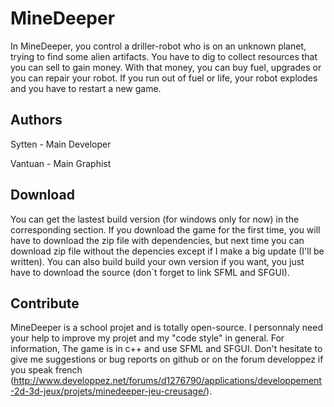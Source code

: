 MineDeeper
==========

In MineDeeper, you control a driller-robot who is on an unknown planet, trying to find some alien artifacts.
You have to dig to collect resources that you can sell to gain money. With that money, you can buy fuel, upgrades
or you can repair your robot. If you run out of fuel or life, your robot explodes and you have to restart a new game.

Authors
-------
Sytten - Main Developer

Vantuan - Main Graphist

Download
--------
You can get the lastest build version (for windows only for now) in the corresponding section.
If you download the game for the first time, you will have to download the zip file with dependencies, but next
time you can download zip file without the depencies except if I make a big update (I'll be written).
You can also build build your own version if you want, you just have to download the source
(don`t forget to link SFML and SFGUI).

Contribute
--------
MineDeeper is a school projet and is totally open-source. I personnaly need your help to improve my projet
and my "code style" in general. For information, The game is in c++ and use SFML and SFGUI.
Don't hesitate to give me suggestions or bug reports on github or on the forum developpez if you speak french 
(http://www.developpez.net/forums/d1276790/applications/developpement-2d-3d-jeux/projets/minedeeper-jeu-creusage/).
